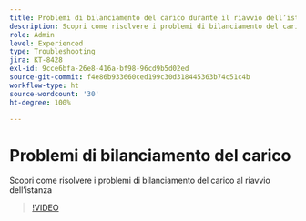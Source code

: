 ```yaml
---
title: Problemi di bilanciamento del carico durante il riavvio dell’istanza
description: Scopri come risolvere i problemi di bilanciamento del carico che si verificano durante il riavvio dell’istanza
role: Admin
level: Experienced
type: Troubleshooting
jira: KT-8428
exl-id: 9cce6bfa-26e8-416a-bf98-96cd9b5d02ed
source-git-commit: f4e86b933660ced199c30d318445363b74c51c4b
workflow-type: ht
source-wordcount: '30'
ht-degree: 100%

---
```


# Problemi di bilanciamento del carico

Scopri come risolvere i problemi di bilanciamento del carico al riavvio dell’istanza
>[!VIDEO](https://video.tv.adobe.com/v/335984?quality=12&learn=on)
